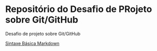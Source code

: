 # Repositório do Desafio de PRojeto sobre Git/GitHub
Desafio de projeto sobre Git/GitHub

[Sintaxe Básica Markdown](https://www.markdownguide.org/basic-syntax/)
